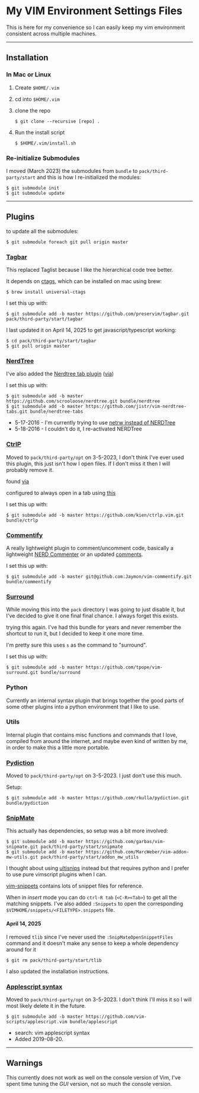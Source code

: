# My VIM Environment Settings Files

This is here for my convenience so I can easily keep my vim environment consistent across multiple machines.


-------------------------------------------------------------------------------

## Installation

### In Mac or Linux

1. Create `$HOME/.vim`

2. cd into `$HOME/.vim`

3. clone the repo

    ```
    $ git clone --recursive [repo] .
    ```

4. Run the install script

    ```
    $ $HOME/.vim/install.sh
    ```


### Re-initialize Submodules

I moved (March 2023) the submodules from `bundle` to `pack/third-party/start` and this is how I re-initialized the modules:

```
$ git submodule init
$ git submodule update
```

-------------------------------------------------------------------------------

## Plugins

to update all the submodules:

    $ git submodule foreach git pull origin master


### [Tagbar](https://github.com/preservim/tagbar)

This replaced Taglist because I like the hierarchical code tree better.

It depends on [ctags](https://github.com/universal-ctags/ctags), which can be installed on mac using brew:

    $ brew install universal-ctags

I set this up with:

    $ git submodule add -b master https://github.com/preservim/tagbar.git pack/third-party/start/tagbar
    
I last updated it on April 14, 2025 to get javascript/typescript working:

    $ cd pack/third-party/start/tagbar
    $ git pull origin master


### [NerdTree](https://github.com/scrooloose/nerdtree)


I've also added the [Nerdtree tab plugin](https://github.com/jistr/vim-nerdtree-tabs) ([via](stackoverflow.com/questions/2283417/vim-and-nerd-tree-can-nerd-tree-persist-across-tabs-in-macvim))

I set this up with:

    $ git submodule add -b master https://github.com/scrooloose/nerdtree.git bundle/nerdtree
    $ git submodule add -b master https://github.com/jistr/vim-nerdtree-tabs.git bundle/nerdtree-tabs


* 5-17-2016 - I'm currently trying to use [netrw instead of NERDTree](https://blog.mozhu.info/vimmers-you-dont-need-nerdtree-18f627b561c3#.6p2s7r8ir)
* 5-18-2016 - I couldn't do it, I re-activated NERDTree


### [CtrlP](https://github.com/kien/ctrlp.vim)

Moved to `pack/third-party/opt` on 3-5-2023, I don't think I've ever used this plugin, this just isn't how I open files. If I don't miss it then I will probably remove it.


found [via](http://www.bestofvim.com/plugin/ctrl-p/)

configured to always open in a tab using [this](https://github.com/kien/ctrlp.vim/issues/160)

I set this up with:

    $ git submodule add -b master https://github.com/kien/ctrlp.vim.git bundle/ctrlp


### [Commentify](https://github.com/Jaymon/vim-commentify)


A really lightweight plugin to comment/uncomment code, basically a lightweight
[NERD Commenter](https://github.com/scrooloose/nerdcommenter) or an updated [comments](http://www.vim.org/scripts/script.php?script_id=1528).

I set this up with:

    $ git submodule add -b master git@github.com:Jaymon/vim-commentify.git bundle/commentify


### [Surround](https://github.com/tpope/vim-surround)

While moving this into the `pack` directory I was going to just disable it, but I've decided to give it one final final chance. I always forget this exists.

trying this again. I've had this bundle for years and never remember the shortcut to run it, but I decided to keep it one more time.

I'm pretty sure this uses `s` as the command to "surround".

I set this up with:

    $ git submodule add -b master https://github.com/tpope/vim-surround.git bundle/surround


### Python

Currently an internal syntax plugin that brings together the good parts of some other plugins into a python environment that I like to use.


### Utils

Internal plugin that contains misc functions and commands that I love, compiled from around the internet, and maybe even kind of written by me, in order to make this a little more portable.


### [Pydiction](https://github.com/rkulla/pydiction)

Moved to `pack/third-party/opt` on 3-5-2023. I just don't use this much.

Setup:

    $ git submodule add -b master https://github.com/rkulla/pydiction.git bundle/pydiction


### [SnipMate](https://github.com/garbas/vim-snipmate)

This actually has dependencies, so setup was a bit more involved:

    $ git submodule add -b master https://github.com/garbas/vim-snipmate.git pack/third-party/start/snipmate
    $ git submodule add -b master https://github.com/MarcWeber/vim-addon-mw-utils.git pack/third-party/start/addon_mw_utils

I thought about using [ultisnips](https://github.com/SirVer/ultisnips) instead but that requires python and I prefer to use pure vimscript plugins when I can.

[vim-snippets](https://github.com/honza/vim-snippets/blob/master/snippets/python.snippets) contains lots of snippet files for reference.

When in *insert* mode you can do `ctrl-R tab` (`<C-R><Tab>`) to get all the matching snippets. I've also added `:Snippets` to open the corresponding `$VIMHOME/snippets/<FILETYPE>.snippets` file.


#### April 14, 2025

I removed `tlib` since I've never used the `:SnipMateOpenSnippetFiles` command and it doesn't make any sense to keep a whole dependency around for it

    $ git rm pack/third-party/start/tlib

I also updated the installation instructions.


### [Applescript syntax](https://www.vim.org/scripts/script.php?script_id=1736)

Moved to `pack/third-party/opt` on 3-5-2023. I don't think I'll miss it so I will most likely delete it in the future.

    $ git submodule add -b master https://github.com/vim-scripts/applescript.vim bundle/applescript


* search: vim applescript syntax
* Added 2019-08-20.


-------------------------------------------------------------------------------

## Warnings

This currently does not work as well on the console version of Vim, I've spent time tuning the *GUI* version,
not so much the console version.


